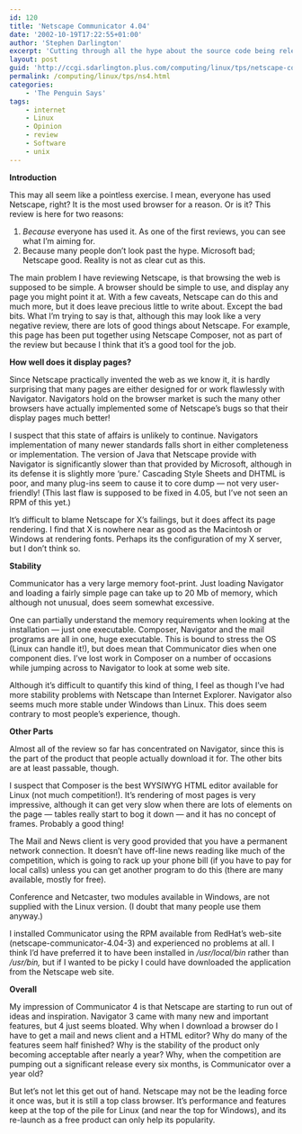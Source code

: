 ```yaml
---
id: 120
title: 'Netscape Communicator 4.04'
date: '2002-10-19T17:22:55+01:00'
author: 'Stephen Darlington'
excerpt: 'Cutting through all the hype about the source code being released, Stephen Darlington investigates what Netscape is actually like to <I>use</I>. '
layout: post
guid: 'http://ccgi.sdarlington.plus.com/computing/linux/tps/netscape-communicator-404.html'
permalink: /computing/linux/tps/ns4.html
categories:
    - 'The Penguin Says'
tags:
    - internet
    - Linux
    - Opinion
    - review
    - Software
    - unix
---
```


**Introduction**

This may all seem like a pointless exercise. I mean, everyone has used Netscape, right? It is the most used browser for a reason. Or is it? This review is here for two reasons:

1. *Because* everyone has used it. As one of the first reviews, you can see what I’m aiming for.
2. Because many people don’t look past the hype. Microsoft bad; Netscape good. Reality is not as clear cut as this.

The main problem I have reviewing Netscape, is that browsing the web is supposed to be simple. A browser should be simple to use, and display any page you might point it at. With a few caveats, Netscape can do this and much more, but it does leave precious little to write about. Except the bad bits. What I’m trying to say is that, although this may look like a very negative review, there are lots of good things about Netscape. For example, this page has been put together using Netscape Composer, not as part of the review but because I think that it’s a good tool for the job.

**How well does it display pages?**

Since Netscape practically invented the web as we know it, it is hardly surprising that many pages are either designed for or work flawlessly with Navigator. Navigators hold on the browser market is such the many other browsers have actually implemented some of Netscape’s bugs so that their display pages much better!

I suspect that this state of affairs is unlikely to continue. Navigators implementation of many newer standards falls short in either completeness or implementation. The version of Java that Netscape provide with Navigator is significantly slower than that provided by Microsoft, although in its defense it is slightly more ‘pure.’ Cascading Style Sheets and DHTML is poor, and many plug-ins seem to cause it to core dump — not very user-friendly! (This last flaw is supposed to be fixed in 4.05, but I’ve not seen an RPM of this yet.)

It’s difficult to blame Netscape for X’s failings, but it does affect its page rendering. I find that X is nowhere near as good as the Macintosh or Windows at rendering fonts. Perhaps its the configuration of my X server, but I don’t think so.

**Stability**

Communicator has a very large memory foot-print. Just loading Navigator and loading a fairly simple page can take up to 20 Mb of memory, which although not unusual, does seem somewhat excessive.

One can partially understand the memory requirements when looking at the installation — just one executable. Composer, Navigator and the mail programs are all in one, huge executable. This is bound to stress the OS (Linux can handle it!), but does mean that Communicator dies when one component dies. I’ve lost work in Composer on a number of occasions while jumping across to Navigator to look at some web site.

Although it’s difficult to quantify this kind of thing, I feel as though I’ve had more stability problems with Netscape than Internet Explorer. Navigator also seems much more stable under Windows than Linux. This does seem contrary to most people’s experience, though.

**Other Parts**

Almost all of the review so far has concentrated on Navigator, since this is the part of the product that people actually download it for. The other bits are at least passable, though.

I suspect that Composer is the best WYSIWYG HTML editor available for Linux (not much competition!). It’s rendering of most pages is very impressive, although it can get very slow when there are lots of elements on the page — tables really start to bog it down — and it has no concept of frames. Probably a good thing!

The Mail and News client is very good provided that you have a permanent network connection. It doesn’t have off-line news reading like much of the competition, which is going to rack up your phone bill (if you have to pay for local calls) unless you can get another program to do this (there are many available, mostly for free).

Conference and Netcaster, two modules available in Windows, are not supplied with the Linux version. (I doubt that many people use them anyway.)

I installed Communicator using the RPM available from RedHat’s web-site (netscape-communicator-4.04-3) and experienced no problems at all. I think I’d have preferred it to have been installed in */usr/local/bin* rather than */usr/bin,* but if I wanted to be picky I could have downloaded the application from the Netscape web site.

**Overall**

My impression of Communicator 4 is that Netscape are starting to run out of ideas and inspiration. Navigator 3 came with many new and important features, but 4 just seems bloated. Why when I download a browser do I have to get a mail and news client and a HTML editor? Why do many of the features seem half finished? Why is the stability of the product only becoming acceptable after nearly a year? Why, when the competition are pumping out a significant release every six months, is Communicator over a year old?

But let’s not let this get out of hand. Netscape may not be the leading force it once was, but it is still a top class browser. It’s performance and features keep at the top of the pile for Linux (and near the top for Windows), and its re-launch as a free product can only help its popularity.